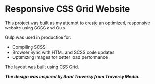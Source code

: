 # Responsive CSS Grid Website

This project was built as my attempt to create an optimized, responsive website using SCSS and Gulp.

Gulp was used in production for:
* Compiling SCSS
* Browser Sync with HTML and SCSS code updates
* Optimizing Images for better load performance

The layout was built using CSS Grid. 

***The design was inspired by Brad Traversy from Traversy Media.***

